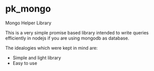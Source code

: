 # pk\_mongo

Mongo Helper Library

This is a very simple promise based library intended to write queries efficiently in nodejs if you are using mongodb as database.

The idealogies which were kept in mind are:

* Simple and light library
* Easy to use

# 



